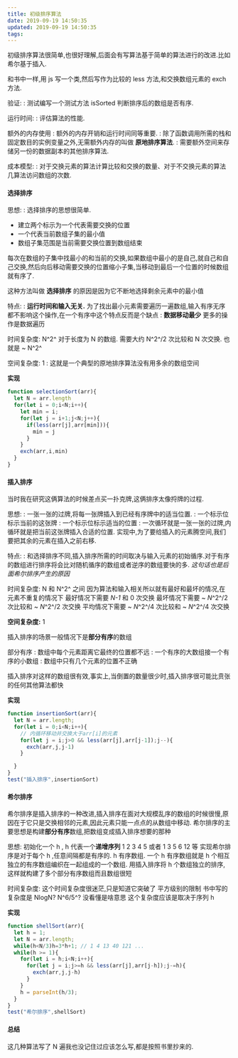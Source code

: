 ```yaml
---
title: 初级排序算法
date: 2019-09-19 14:50:35
updated: 2019-09-19 14:50:35
tags:
---
```


初级排序算法很简单,也很好理解,后面会有写算法基于简单的算法进行的改进.比如希尔基于插入.

和书中一样,用 js 写一个类,然后写作为比较的 less 方法,和交换数组元素的 exch 方法.

验证:
: 测试编写一个测试方法 isSorted 判断排序后的数组是否有序.

运行时间:
: 评估算法的性能.

额外的内存使用
: 额外的内存开销和运行时间同等重要.
: 除了函数调用所需的栈和固定数目的实例变量之外,无需额外内存的叫做 **原地排序算法**.
: 需要额外空间来存储另一份的数据副本的其他排序算法.

成本模型:
: 对于交换元素的算法计算比较和交换的数量、对于不交换元素的算法几算法访问数组的次数.

#### 选择排序

思想:
: 选择排序的思想很简单.
- 建立两个标示为一个代表需要交换的位置
- 一个代表当前数组子集的最小值
- 数组子集范围是当前需要交换位置到数组结束
  
每次在数组的子集中找最小的和当前的交换,如果数组中最小的是自己,就自己和自己交换,然后向后移动需要交换的位置缩小子集,当移动到最后一个位置的时候数组就有序了.

这种方法叫做 **选择排序** 的原因是因为它不断地选择剩余元素中的最小值

特点:
: **运行时间和输入无关.** 为了找出最小元素需要遍历一遍数组,输入有序无序都不影响这个操作,在一个有序中这个特点反而是个缺点
: **数据移动最少** 更多的操作是数据遍历

时间复杂度: N^2^
对于长度为 N 的数组. 需要大约 N^2^/2 次比较和 N 次交换.
也就是 ~ N^2^

空间复杂度: 1
: 这就是一个典型的原地排序算法没有用多余的数组空间

**实现**
```js selection sort
function selectionSort(arr){
  let N = arr.length
  for(let i = 0;i<N;i++){
    let min = i;
    for(let j = i+1;j<N;j++){
      if(less(arr[j],arr[min])){
        min = j
      }
    }
    exch(arr,i,min)
  }
}
```

#### 插入排序

当时我在研究这俩算法的时候差点买一扑克牌,这俩排序太像捋牌的过程.

思想:
:  一张一张的过牌,将每一张牌插入到已经有序牌中的适当位置.
: 一个标示位标示当前的这张牌
: 一个标示位标示适当的位置
: 一次循环就是一张一张的过牌,内循环就是把当前这张牌插入合适的位置.
实现中,为了要给插入的元素腾空间,我们要把其余的元素在插入之前右移.


特点:
: 和选择排序不同,插入排序所需的时间取决与输入元素的初始循序.对于有序的数组进行排序将会比对随机循序的数组或者逆序的数组要快的多. *这句话也是后面希尔排序产生的原因*

时间复杂度: N 和 N^2^ 之间
因为算法和输入相关所以就有最好和最坏的情况,在元素不重复的情况下
最好情况下需要 *N-1* 和 0 次交换
最坏情况下需要 ~ *N*^2^/2 次比较和 ~ *N*^2^/2 次交换
平均情况下需要 ~ *N*^2^/4 次比较和 ~ *N*^2^/4 次交换

**空间复杂度:** 1

插入排序的场景一般情况下是**部分有序**的数组

部分有序
: 数组中每个元素距离它最终的位置都不远 
: 一个有序的大数组接一个有序的小数组
: 数组中只有几个元素的位置不正确

插入排序对这样的数组很有效,事实上,当倒置的数量很少时,插入排序很可能比贲张的任何其他算法都快

**实现**
```js insertion sort
function insertionSort(arr){
  let N = arr.length;
  for(let i = 0;i<N;i++){
    // 内循环移动并交换大于arr[i]的元素
    for(let j = i;j>0 && less(arr[j],arr[j-1]);j--){
      exch(arr,j,j-1)
    }

  }
}
test("插入排序",insertionSort)
```

#### 希尔排序
希尔排序是插入排序的一种改进,插入排序在面对大规模乱序的数组的时候很慢,原因在于它只是交换相邻的元素,因此元素只能一点点的从数组中移动.
希尔排序的主要思想是构建**部分有序**数组,把数组变成插入排序想要的那种

思想:
初始化一个 h , h 代表一个**递增序列** 1 2 3 4 5 或者 1 3 5 6 12 等
实现希尔排序是对于每个 h ,任意间隔都是有序的.
h 有序数组. 一个 h 有序数组就是 h 个相互独立的有序数组编织在一起组成的一个数组.
用插入排序将 h 个数组独立的排序,这样就构建了多个部分有序数组而且数组很短

时间复杂度:
这个时间复杂度很迷茫,只是知道它突破了 平方级别的限制
书中写的复杂度是 NlogN? N^6/5^? 没看懂是啥意思
这个复杂度应该是取决于序列 h 

**实现**
```js shell sort
function shellSort(arr){
  let h = 1;
  let N = arr.length;
  while(h<N/3)h=3*h+1; // 1 4 13 40 121 ...
  while(h >= 1){
    for(let i = h;i<N;i++){
      for(let j = i;j>=h && less(arr[j],arr[j-h]);j-=h){
        exch(arr,j,j-h)
      } 
    }
    h = parseInt(h/3);
  }
}
test("希尔排序",shellSort)
```

#### 总结
这几种算法写了 N 遍我也没记住过应该怎么写,都是按照书里抄来的.
